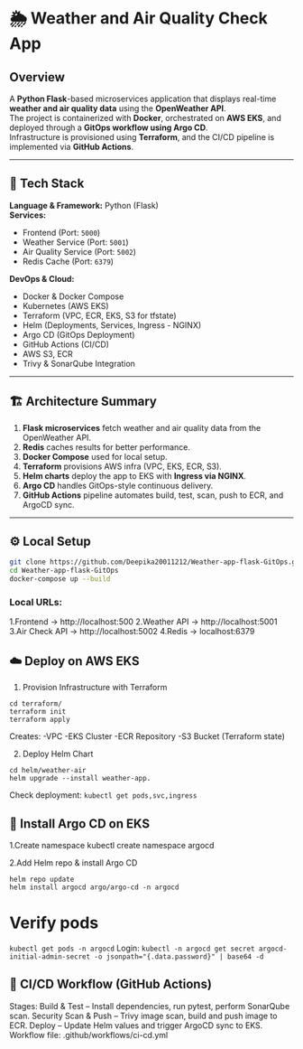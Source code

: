 # 🌦️ Weather and Air Quality Check App

## Overview
A **Python Flask**-based microservices application that displays real-time **weather and air quality data** using the **OpenWeather API**.  
The project is containerized with **Docker**, orchestrated on **AWS EKS**, and deployed through a **GitOps workflow using Argo CD**.  
Infrastructure is provisioned using **Terraform**, and the CI/CD pipeline is implemented via **GitHub Actions**.

---

## 🧩 Tech Stack

**Language & Framework:** Python (Flask)  
**Services:**
- Frontend (Port: `5000`)
- Weather Service (Port: `5001`)
- Air Quality Service (Port: `5002`)
- Redis Cache (Port: `6379`)

**DevOps & Cloud:**
- Docker & Docker Compose  
- Kubernetes (AWS EKS)
- Terraform (VPC, ECR, EKS, S3 for tfstate)
- Helm (Deployments, Services, Ingress - NGINX)
- Argo CD (GitOps Deployment)
- GitHub Actions (CI/CD)
- AWS S3, ECR
- Trivy & SonarQube Integration

---

## 🏗️ Architecture Summary
1. **Flask microservices** fetch weather and air quality data from the OpenWeather API.  
2. **Redis** caches results for better performance.  
3. **Docker Compose** used for local setup.  
4. **Terraform** provisions AWS infra (VPC, EKS, ECR, S3).  
5. **Helm charts** deploy the app to EKS with **Ingress via NGINX**.  
6. **Argo CD** handles GitOps-style continuous delivery.  
7. **GitHub Actions** pipeline automates build, test, scan, push to ECR, and ArgoCD sync.  

---

## ⚙️ Local Setup
```bash
git clone https://github.com/Deepika20011212/Weather-app-flask-GitOps.git
cd Weather-app-flask-GitOps
docker-compose up --build
```
### Local URLs:

1.Frontend → http://localhost:500
2.Weather API → http://localhost:5001
3.Air Check API → http://localhost:5002
4.Redis → localhost:6379

## ☁️ Deploy on AWS EKS

1. Provision Infrastructure with Terraform
```
cd terraform/
terraform init
terraform apply
``` 
Creates:
-VPC
-EKS Cluster
-ECR Repository
-S3 Bucket (Terraform state)

2. Deploy Helm Chart
```
cd helm/weather-air
helm upgrade --install weather-app.
```
Check deployment:
```kubectl get pods,svc,ingress```
## 🚀 Install Argo CD on EKS
1.Create namespace
kubectl create namespace argocd

2.Add Helm repo & install Argo CD
```helm repo add argo https://argoproj.github.io/argo-helm
helm repo update
helm install argocd argo/argo-cd -n argocd
```
# Verify pods
```kubectl get pods -n argocd```
Login: 
```kubectl -n argocd get secret argocd-initial-admin-secret -o jsonpath="{.data.password}" | base64 -d```
## 🔄 CI/CD Workflow (GitHub Actions)
Stages:
Build & Test – Install dependencies, run pytest, perform SonarQube scan.
Security Scan & Push – Trivy image scan, build and push image to ECR.
Deploy – Update Helm values and trigger ArgoCD sync to EKS.
Workflow file: .github/workflows/ci-cd.yml
